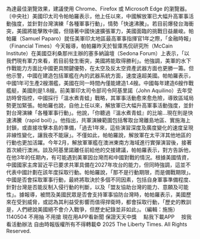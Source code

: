 為達最佳瀏覽效果，建議使用 Chrome、Firefox 或 Microsoft Edge 的瀏覽器。〔中央社〕美國印太司令帕帕羅表示，他上任以來，中國解放軍已大幅升高軍事活動強度，並針對台灣演練「各種軍事行動」，情勢「快速沸騰」。若目前爆發台海衝突，美國將能擊敗中國，但隨著中國快速擴張軍力，美國面臨的挑戰日益嚴峻。帕帕羅（Samuel Paparo）就任美軍印太地區最高軍事指揮官1年之際，「金融時報」（Financial Times）今天報導，帕帕羅昨天於智庫馬侃研究所（McCain Institute）在美國亞利桑那州主辦的塞多納論壇（Sedona Forum）上表示，「以我們現有軍力來看，若目前發生衝突，美國將能取得勝利」。他強調，美軍的水下作戰能力方面比中國更具關鍵優勢，在太空及反太空資產武器方面也更勝一籌。但他示警，中國在建造包括軍艦在內的武器系統方面，速度遠超美國。帕帕羅表示，中國1年可生產2艘潛艦，美國在同一時間內僅能建造1.4艘。中國每年建造6艘作戰艦艇，美國則是1.8艘。前美軍印太司令部司令阿基里諾（John Aquilino）去年受訪時曾指控，中國採行「溫水煮青蛙」戰略，其軍事活動愈來愈危險，導致區域局勢更加緊張。帕帕羅也說，自他上任以來，解放軍已大幅升高軍事活動強度，並針對台灣演練「各種軍事行動」。他說，「你聽過『溫水煮青蛙』的比喻…現在則是快速沸騰（rapid boil）」。他指出，共軍演練範圍包括奪取台灣離島地區、實施海上封鎖，或直接攻擊本島的準備，「過去1年來，這些演習深度及廣度變化的速度呈現非線性變化，讓我夜不能寐」。不僅如此，帕帕羅說，解放軍在太平洋其他地區的行動也更加活躍。今年2月，解放軍軍艦在澳洲東南方海域進行實彈演習後，接著首次繞行澳洲。談及阿基里諾離任前給他的交接建議，帕帕羅表示，對方告訴他，在他3年的任期內，有可能遇到美軍因台灣而和中國對戰的情況。根據美國情資，中國國家主席習近平已要求共軍具備在2027年攻台的能力，但同時強調，這並不代表中國計劃在該年度採取行動。帕帕羅說，「那不是行動期限，而是備戰期限」。中國是否會採取軍事行動，最終將取決於多個不同因素，包括自身軍事準備程度、針對台灣是否能反制入侵行動的判斷，以及「盟友協助台灣的能力、意願及可能性」。據報導，被問及美國民眾是否會支持軍事協防台灣時，帕帕羅表示，美國歷來在受到威脅，或認為其利益受影響而值得捍衛時，都會採取行動，「歷史的教訓是，人們總說美國絕不會介入戰爭，但歷史紀錄並非如此」。（編輯：施施）1140504
    不用抽 不用搶 現在用APP看新聞 保證天天中獎　
    點我下載APP　
    按我看活動辦法
自由時報版權所有不得轉載© 2025 The Liberty Times. All Rights Reserved.